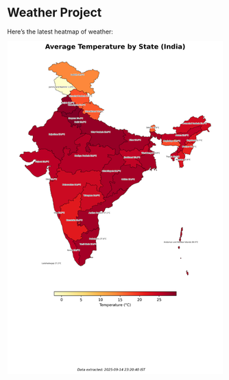 # Weather Project

Here’s the latest heatmap of weather:

![India Heatmap](docs/assets/india_heatmap.png?v=C70073)
